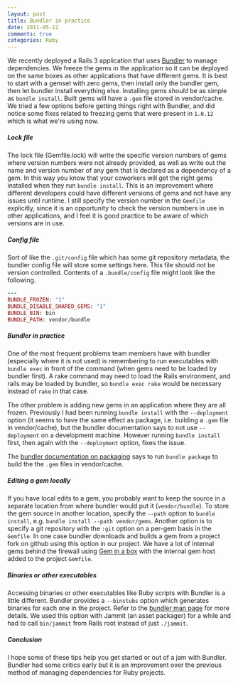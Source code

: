```yaml
---
layout: post
title: Bundler in practice
date: 2011-05-12
comments: true
categories: Ruby
---
```


We recently deployed a Rails 3 application that uses [Bundler](http://gembundler.com/) to manage dependencies. We freeze the gems in the application so it can be deployed on the same boxes as other applications that have different gems. It is best to start with a gemset with zero gems, then install only the bundler gem, then let bundler install everything else. Installing gems *should* be as simple as `bundle install`. Built gems will have a `.gem` file stored in vendor/cache. We tried a few options before getting things right with Bundler, and did notice some fixes related to freezing gems that were present in `1.0.12` which is what we're using now.

##### Lock file

The lock file (Gemfile.lock) will write the specific version numbers of gems where version numbers were not already provided, as well as write out the name and version number of any gem that is declared as a dependency of a gem. In this way you know that your coworkers will get the right gems installed when they run `bundle install`. This is an improvement where different developers could have different versions of gems and not have any issues until runtime. I still specify the version number in the `Gemfile` explicitly, since it is an opportunity to check the version numbers in use in other applications, and I feel it is good practice to be aware of which versions are in use.

##### Config file

Sort of like the `.git/config` file which has some git repository metadata, the bundler config file will store some settings here. This file should not be version controlled. Contents of a `.bundle/config` file might look like the following.

``` ruby
--- 
BUNDLE_FROZEN: "1"
BUNDLE_DISABLE_SHARED_GEMS: "1"
BUNDLE_BIN: bin
BUNDLE_PATH: vendor/bundle
```

##### Bundler in practice

One of the most frequent problems team members have with bundler (especially where it is not used) is remembering to run executables with `bundle exec` in front of the command (when gems need to be loaded by bundler first). A rake command may need to load the Rails environment, and rails may be loaded by bundler, so `bundle exec rake` would be necessary instead of `rake` in that case.

The other problem is adding new gems in an application where they are all frozen. Previously I had been running `bundle install` with the `--deployment` option (it seems to have the same effect as package, i.e. building a `.gem` file in vendor/cache), but the bundler documentation says to not use `--deployment` on a development machine. However running `bundle install` first, then  again with the `--deployment` option, fixes the issue.

The [bundler documentation on packaging](http://gembundler.com/bundle_package.html) says to run `bundle package` to build the the `.gem` files in vendor/cache. 

##### Editing a gem locally

If you have local edits to a gem, you probably want to keep the source in a separate location from where bundler would put it (`vendor/bundle`). To store the gem source in another location, specify the `--path` option to `bundle install`, e.g. `bundle install --path vendor/gems`. Another option is to specify a git repository with the `:git` option on a per-gem basis in the `Gemfile`. In one case bundler downloads and builds a gem from a project fork on github using this option in our project. We have a lot of internal gems behind the firewall using [Gem in a box](https://github.com/geminabox/geminabox) with the internal gem host added to the project `Gemfile`.

##### Binaries or other executables

Accessing binaries or other executables like Ruby scripts with Bundler is a little different. Bundler provides a `--binstubs` option which generates binaries for each one in the project. Refer to the [bundler man page](http://gembundler.com/man/bundle-exec.1.html) for more details. We used this option with Jammit (an asset packager) for a while and had to call `bin/jammit` from Rails root instead of just `./jammit`.

##### Conclusion

I hope some of these tips help you get started or out of a jam with Bundler. Bundler had some critics early but it is an improvement over the previous method of managing dependencies for Ruby projects.
